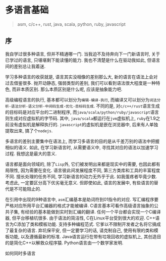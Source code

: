 # 多语言基础

>asm, c/c++, rust, java, scala, python, ruby, javascript

## 序

我自学过很多种语言, 但并不精通哪一门. 当我迫不及待奔向下一门新语言时, 关于已学过的语言, 只堪堪剩下能读懂的能力. 我也不清楚是什么在驱动我如此, 但语言间的差别总让我着迷.

学习多种语言的收获就是, 语言其实没相像的差别那么大, 新的语言在语法上会对过去借鉴很多. 抛开动静态, 强弱类型的差别, 我们可以看到语法很大程度是一种特色, 而非本质区别. 那么本质区别是什么呢, 应该是抽象能力吧.

高级编程语言的执行, 基本都可以划分为`编辑-编译-执行`, 而编译又可以划分为`词法分析-语法分析-语义分析-中间码生成-优化-目标码生成`. 不同的是, 对`c/c++/rust`语言生成的目标码是对应平台的二进制程序, 而`java/scala/python/ruby/javascript`语言则生成对应虚拟机的字节码. 其中, `java/scala`都运行在`jvm`虚拟机上, `ruby`在1.9之前没有虚拟机是解释执行的. `javascript`的虚拟机是嵌在浏览器中, 后来有人单独提取出来, 搞了个`nodejs`.

多语言的差别主要集中在语法上, 而学习多语言的目的是从千差万别的语法中把握相似的语义. 如此, 在学习新语言时, 从需要语义中, 寻找其对应的语法以加速学习过程. 我想这是最大的意义. 

语言都是面向领域的, 除了`Lisp`外, 它们被发明出来都是现实中的需要, 也因此都有局限性, 因为需要在变化. 语言彼此间发展程度不同, 第三方类库和工具的丰富程度不同. 擅长处理的任务不同, 
学习新语言的动力无外乎于此. 如我蛋疼者毕竟少数. 考虑此, 一定要区分高下优劣毫无意义. 但即使如此, 语言的发展中,  有些语言的替代是不可能阻止的. 

在引用中出现的9种语言中, `asm`汇编基本是助词符到01指令的对应. 写汇编程序要严格对应所用平台汇编器的格式才能被编译. C语言基本可看作高级语言抽象的公共子集, 有经验的基本能做到实时到汇编的翻译. 任何一个平台都会实现一个C编译器, 但平台移植坑很多. 由于语法的简洁性, C在Linux平台受到很大的欢迎. C++语言为C添加了类和模板功能. 支持多种编程范式. 它爹以不限制开发者之名将它搞成了最复杂的语言. 弃坑保平安, 但一定要学习的话, 请克制自己, 使用有限的类和模板功能, 以及遵循最新的标准. Java语言运行在带有垃圾回收的虚拟机上, 其创造目的是简化C++以解救众程序猿. Python语言由一个数学家发明.   

如何同时多语言